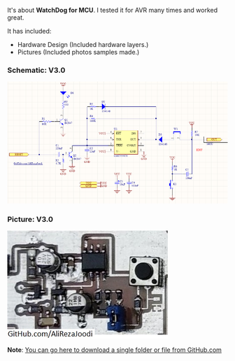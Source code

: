 It's about **WatchDog for MCU**. I tested it for AVR many times and worked great.

It has included:
- Hardware Design (Included hardware layers.)
- Pictures (Included photos samples made.)

### Schematic: V3.0
![](Hardware/V3.0.png?raw=true)

### Picture: V3.0
![](Pictures/V3.0.jpg?raw=true)

**Note**: [You can go here to download a single folder or file from GitHub.com](https://minhaskamal.github.io/DownGit/#/home)

